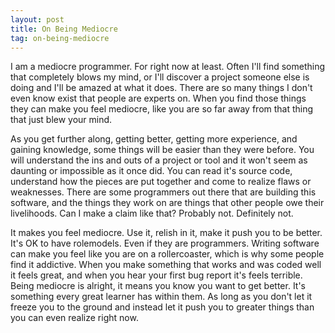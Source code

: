 ```yaml
---
layout: post
title: On Being Mediocre
tag: on-being-mediocre
---
```

I am a mediocre programmer. For right now at least. Often I'll find something that completely blows my mind, or I'll discover a project someone else is doing and I'll be amazed at what it does. There are so many things I don't even know exist that people are experts on. When you find those things they can make you feel mediocre, like you are so far away from that thing that just blew your mind.

As you get further along, getting better, getting more experience, and gaining knowledge, some things will be easier than they were before. You will understand the ins and outs of a project or tool and it won't seem as daunting or impossible as it once did. You can read it's source code, understand how the pieces are put together and come to realize flaws or weaknesses. There are some programmers out there that are building this software, and the things they work on are things that other people owe their livelihoods. Can I make a claim like that? Probably not. Definitely not.

It makes you feel mediocre. Use it, relish in it, make it push you to be better. It's OK to have rolemodels. Even if they are programmers. Writing software can make you feel like you are on a rollercoaster, which is why some people find it addictive. When you make something that works and was coded well it feels great, and when you hear your first bug report it's feels terrible. Being mediocre is alright, it means you know you want to get better. It's something every great learner has within them. As long as you don't let it freeze you to the ground and instead let it push you to greater things than you can even realize right now. 